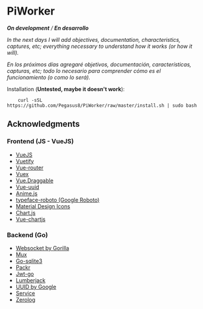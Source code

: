 # PiWorker

***On development** / **En desarrollo***

*In the next days I will add objectives, documentation, characteristics, captures, etc; everything necessary to understand how it works (or how it will).*

*En los próximos días agregaré objetivos, documentación, características, capturas, etc; todo lo necesario para comprender cómo es el funcionamiento (o como lo será).*

Installation (**Untested, maybe it doesn't work**):
```
    curl -sSL https://github.com/Pegasus8/PiWorker/raw/master/install.sh | sudo bash
```



## Acknowledgments
### Frontend (JS - VueJS)
* [VueJS](https://vuejs.org/)
* [Vuetify](https://vuetifyjs.com)
* [Vue-router](https://router.vuejs.org/)
* [Vuex](https://vuex.vuejs.org/)
* [Vue.Draggable](https://github.com/SortableJS/Vue.Draggable)
* [Vue-uuid](https://github.com/VitorLuizC/vue-uuid)
* [Anime.js](https://animejs.com/)
* [typeface-roboto (Google Roboto)](https://github.com/KyleAMathews/typefaces/tree/master/packages/roboto)
* [Material Design Icons](https://materialdesignicons.com/)
* [Chart.js](https://www.chartjs.org/)
* [Vue-chartjs](https://vue-chartjs.org)

### Backend (Go)
* [Websocket by Gorilla](https://github.com/gorilla/websocket)
* [Mux](https://github.com/gorilla/mux)
* [Go-sqlite3](https://github.com/mattn/go-sqlite3)
* [Packr](https://github.com/gobuffalo/packr/v2)
* [Jwt-go](https://github.com/dgrijalva/jwt-go)
* [Lumberjack](https://github.com/natefinch/lumberjack)
* [UUID by Google](https://github.com/google/uuid)
* [Service](https://github.com/kardianos/service)
* [Zerolog](https://github.com/rs/zerolog)
